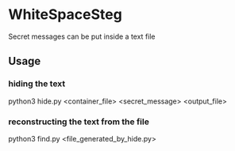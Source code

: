 # WhiteSpaceSteg
Secret messages can be put inside a text file

## Usage
### hiding the text
python3 hide.py <container_file> <secret_message> <output_file>

### reconstructing the text from the file
python3 find.py <file_generated_by_hide.py>
